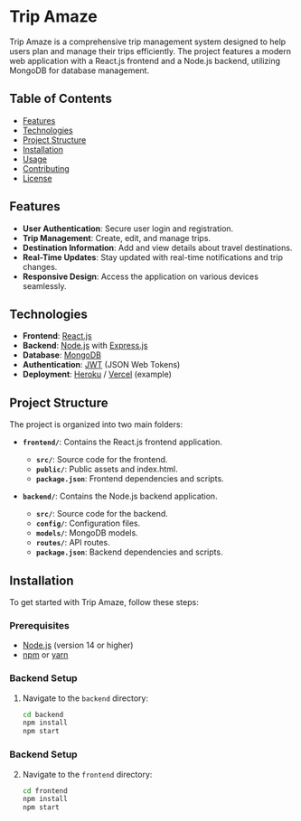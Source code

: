 # Trip Amaze

Trip Amaze is a comprehensive trip management system designed to help users plan and manage their trips efficiently. The project features a modern web application with a React.js frontend and a Node.js backend, utilizing MongoDB for database management.

## Table of Contents

- [Features](#features)
- [Technologies](#technologies)
- [Project Structure](#project-structure)
- [Installation](#installation)
- [Usage](#usage)
- [Contributing](#contributing)
- [License](#license)

## Features

- **User Authentication**: Secure user login and registration.
- **Trip Management**: Create, edit, and manage trips.
- **Destination Information**: Add and view details about travel destinations.
- **Real-Time Updates**: Stay updated with real-time notifications and trip changes.
- **Responsive Design**: Access the application on various devices seamlessly.

## Technologies

- **Frontend**: [React.js](https://reactjs.org/)
- **Backend**: [Node.js](https://nodejs.org/) with [Express.js](https://expressjs.com/)
- **Database**: [MongoDB](https://www.mongodb.com/)
- **Authentication**: [JWT](https://jwt.io/) (JSON Web Tokens)
- **Deployment**: [Heroku](https://www.heroku.com/) / [Vercel](https://vercel.com/) (example)

## Project Structure

The project is organized into two main folders:

- **`frontend/`**: Contains the React.js frontend application.
  - **`src/`**: Source code for the frontend.
  - **`public/`**: Public assets and index.html.
  - **`package.json`**: Frontend dependencies and scripts.

- **`backend/`**: Contains the Node.js backend application.
  - **`src/`**: Source code for the backend.
  - **`config/`**: Configuration files.
  - **`models/`**: MongoDB models.
  - **`routes/`**: API routes.
  - **`package.json`**: Backend dependencies and scripts.

## Installation

To get started with Trip Amaze, follow these steps:

### Prerequisites

- [Node.js](https://nodejs.org/) (version 14 or higher)
- [npm](https://www.npmjs.com/) or [yarn](https://classic.yarnpkg.com/en/)

### Backend Setup

1. Navigate to the `backend` directory:
   ```bash
   cd backend
   npm install
   npm start
   
### Backend Setup
2. Navigate to the `frontend` directory:
   ```bash
   cd frontend
   npm install
   npm start
